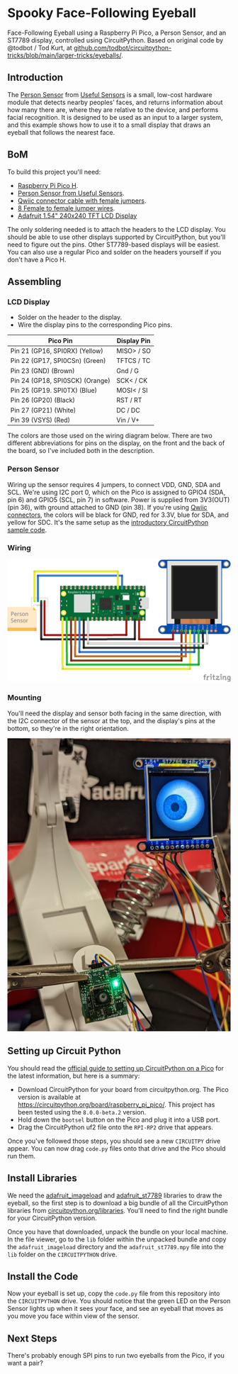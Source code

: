 # Spooky Face-Following Eyeball
Face-Following Eyeball using a Raspberry Pi Pico, a Person Sensor, and an ST7789 display, controlled using CircuitPython.
Based on original code by @todbot / Tod Kurt, at [github.com/todbot/circuitpython-tricks/blob/main/larger-tricks/eyeballs/](https://github.com/todbot/circuitpython-tricks/blob/main/larger-tricks/eyeballs/).

## Introduction

The [Person Sensor](https://usfl.ink/ps) from [Useful Sensors](https://usefulsensors.com)
is a small, low-cost hardware module that detects nearby peoples’ faces, and
returns information about how many there are, where they are relative to the
device, and performs facial recognition. It is designed to be used as an input
to a larger system, and this example shows how to use it to a small display that
draws an eyeball that follows the nearest face.

## BoM

To build this project you'll need:

 - [Raspberry Pi Pico H](https://www.adafruit.com/product/5056).
 - [Person Sensor from Useful Sensors](https://usfl.ink/ps).
 - [Qwiic connector cable with female jumpers](https://www.sparkfun.com/products/17261).
 - [8 Female to female jumper wires](https://www.sparkfun.com/products/9385).
 - [Adafruit 1.54" 240x240 TFT LCD Display](https://www.adafruit.com/product/3787)

The only soldering needed is to attach the headers to the LCD display. You
should be able to use other displays supported by CircuitPython, but you'll need
to figure out the pins. Other ST7789-based displays will be easiest. You can
also use a regular Pico and solder on the headers yourself if you don't have a
Pico H.

## Assembling

### LCD Display

 - Solder on the header to the display.
 - Wire the display pins to the corresponding Pico pins.

| Pico Pin | Display Pin |
| -------- | ----------- |
| Pin 21 (GP16, SPI0RX) (Yellow) | MISO> / SO |
| Pin 22 (GP17, SPI0CSn) (Green) | TFTCS / TC |
| Pin 23 (GND) (Brown) | Gnd / G |
| Pin 24 (GP18, SPI0SCK) (Orange) | SCK< / CK |
| Pin 25 (GP19. SPI0TX) (Blue) | MOSI< / SI |
| Pin 26 (GP20) (Black) | RST / RT |
| Pin 27 (GP21) (White) | DC / DC |
| Pin 39 (VSYS) (Red) | Vin / V+ |

The colors are those used on the wiring diagram below. There are two different
abbreviations for pins on the display, on the front and the back of the board,
so I've included both in the description.

### Person Sensor

Wiring up the sensor requires 4 jumpers, to connect VDD, GND, SDA and SCL. We're
using I2C port 0, which on the Pico is assigned to GPIO4 (SDA, pin 6) and GPIO5
(SCL, pin 7) in software. Power is supplied from 3V3(OUT) (pin 36), with ground
attached to GND (pin 38). If you're using [Qwiic connectors](https://www.sparkfun.com/qwiic),
the colors  will be black for GND, red for 3.3V, blue for SDA, and yellow for
SDC. It's the same setup as the [introductory CircuitPython sample code](https://github.com/usefulsensors/person_sensor_circuit_python).

### Wiring

![Person Sensor Eyeball Wiring Diagram](pico_person_sensor_eyeball_bb.png)

### Mounting

You'll need the display and sensor both facing in the same direction, with the
I2C connector of the sensor at the top, and the display's pins at the bottom,
so they're in the right orientation.

![Mounting example](mounting.jpg)

## Setting up Circuit Python

You should read the [official guide to setting up CircuitPython on a Pico](https://learn.adafruit.com/getting-started-with-raspberry-pi-pico-circuitpython)
for the latest information, but here is a summary:

 - Download CircuitPython for your board from circuitpython.org. The Pico
 version is available at https://circuitpython.org/board/raspberry_pi_pico/.
 This project has been tested using the `8.0.0-beta.2` version.
 - Hold down the `bootsel` button on the Pico and plug it into a USB port.
 - Drag the CircuitPython uf2 file onto the `RPI-RP2` drive that appears.

Once you've followed those steps, you should see a new `CIRCUITPY` drive appear.
You can now drag `code.py` files onto that drive and the Pico should run them.

## Install Libraries

We need the [adafruit_imageload](https://docs.circuitpython.org/projects/imageload/en/latest/)
and [adafruit_st7789](https://docs.circuitpython.org/projects/st7789/en/latest/)
libraries to draw the eyeball, so the first step is to download a big bundle of
all the CircuitPython libraries from [circuitpython.org/libraries](https://circuitpython.org/libraries).
You'll need to find the right bundle for your CircuitPython version.

Once you have that downloaded, unpack the bundle on your local machine. In the
file viewer, go to the `lib` folder within the unpacked bundle and copy the
`adafruit_imageload` directory and the `adafruit_st7789.mpy` file into the `lib`
folder on the `CIRCUITPYTHON` drive.

## Install the Code

Now your eyeball is set up, copy the `code.py` file from this repository into
the `CIRCUITPYTHON` drive. You should notice that the green LED on the Person
Sensor lights up when it sees your face, and see an eyeball that moves as you
move you face within view of the sensor.

## Next Steps

There's probably enough SPI pins to run two eyeballs from the Pico, if you want a
pair?